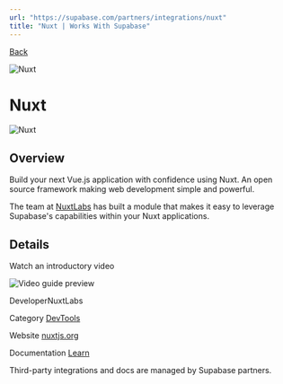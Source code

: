 ```yaml
---
url: "https://supabase.com/partners/integrations/nuxt"
title: "Nuxt | Works With Supabase"
---
```


[Back](https://supabase.com/partners/integrations)

![Nuxt](https://supabase.com/_next/image?url=https%3A%2F%2Fobuldanrptloktxcffvn.supabase.co%2Fstorage%2Fv1%2Fobject%2Fpublic%2Fimages%2Fintegrations%2Fnuxt%2Fcolored-logo.png&w=128&q=75&dpl=dpl_7FY8EmFQ6G3YqautJ4Fvh1viLnvu)

# Nuxt

![Nuxt](https://supabase.com/_next/image?url=https%3A%2F%2Fobuldanrptloktxcffvn.supabase.co%2Fstorage%2Fv1%2Fobject%2Fpublic%2Fimages%2Fintegrations%2Fnuxt%2Fnuxt_og.png&w=3840&q=75&dpl=dpl_7FY8EmFQ6G3YqautJ4Fvh1viLnvu)

## Overview

Build your next Vue.js application with confidence using Nuxt. An open source framework making web development simple and powerful.

The team at [NuxtLabs](https://nuxtlabs.com/) has built a module that makes it easy to leverage Supabase's capabilities within your Nuxt applications.

## Details

Watch an introductory video

![Video guide preview](https://supabase.com/_next/image?url=%2Fimages%2Fblur.png&w=3840&q=75&dpl=dpl_7FY8EmFQ6G3YqautJ4Fvh1viLnvu)

DeveloperNuxtLabs

Category [DevTools](https://supabase.com/partners/integrations#devtools)

Website [nuxtjs.org](https://nuxtjs.org/)

Documentation [Learn](https://supabase.nuxtjs.org/)

Third-party integrations and docs are managed by Supabase partners.